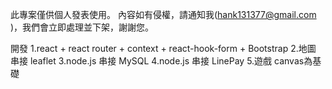 此專案僅供個人發表使用。 內容如有侵權，請通知我(hank131377@gmail.com
)，我們會立即處理並下架，謝謝您。

開發
1.react + react router + context + react-hook-form + Bootstrap
2.地圖 串接 leaflet
3.node.js 串接 MySQL
4.node.js 串接 LinePay
5.遊戲 canvas為基礎
